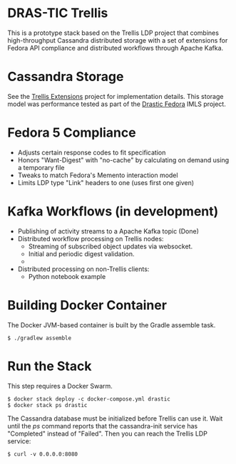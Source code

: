 # DRAS-TIC Trellis
This is a prototype stack based on the Trellis LDP project that combines high-throughput
Cassandra distributed storage with a set of extensions for Fedora API compliance and 
distributed workflows through Apache Kafka.

# Cassandra Storage
See the [Trellis Extensions](https://github.com/trellis-ldp/trellis-extensions) project for implementation details.
This storage model was performance tested as part of the [Drastic Fedora](http://drastic-testbed.umd.edu/) IMLS project.

# Fedora 5 Compliance
* Adjusts certain response codes to fit specification
* Honors "Want-Digest" with "no-cache" by calculating on demand using a temporary file
* Tweaks to match Fedora's Memento interaction model
* Limits LDP type "Link" headers to one (uses first one given)

# Kafka Workflows (in development)
* Publishing of activity streams to a Apache Kafka topic (Done)
* Distributed workflow processing on Trellis nodes:
  * Streaming of subscribed object updates via websocket.
  * Initial and periodic digest validation.
  *
* Distributed processing on non-Trellis clients:
  * Python notebook example

# Building Docker Container
The Docker JVM-based container is built by the Gradle assemble task. 

```
$ ./gradlew assemble
```

# Run the Stack
This step requires a Docker Swarm.

```
$ docker stack deploy -c docker-compose.yml drastic
$ docker stack ps drastic
```

The Cassandra database must be initialized before Trellis can use it.
Wait until the *ps* command reports that the cassandra-init service has "Completed" instead of "Failed".
Then you can reach the Trellis LDP service:

```
$ curl -v 0.0.0.0:8080
```